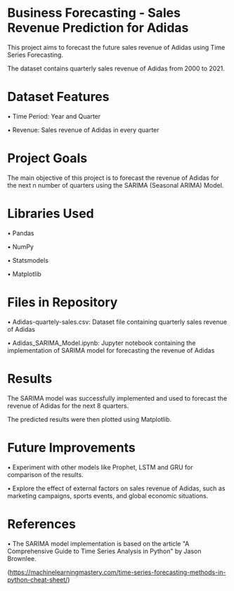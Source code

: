 # Business Forecasting - Sales Revenue Prediction for Adidas
This project aims to forecast the future sales revenue of Adidas using Time Series Forecasting.

The dataset contains quarterly sales revenue of Adidas from 2000 to 2021.

# Dataset Features
•	Time Period: Year and Quarter

•	Revenue: Sales revenue of Adidas in every quarter

# Project Goals
The main objective of this project is to forecast the revenue of Adidas for the next n number of quarters using the SARIMA (Seasonal ARIMA) Model.

# Libraries Used
•	Pandas

•	NumPy

•	Statsmodels

•	Matplotlib

# Files in Repository
•	Adidas-quartely-sales.csv: Dataset file containing quarterly sales revenue of Adidas

•	Adidas_SARIMA_Model.ipynb: Jupyter notebook containing the implementation of SARIMA model for forecasting the revenue of Adidas

# Results
The SARIMA model was successfully implemented and used to forecast the revenue of Adidas for the next 8 quarters. 

The predicted results were then plotted using Matplotlib.

# Future Improvements
•	Experiment with other models like Prophet, LSTM and GRU for comparison of the results.

•	Explore the effect of external factors on sales revenue of Adidas, such as marketing campaigns, sports events, and global economic situations.

# References
•	The SARIMA model implementation is based on the article "A Comprehensive Guide to Time Series Analysis in Python" by Jason Brownlee. 

(https://machinelearningmastery.com/time-series-forecasting-methods-in-python-cheat-sheet/)
